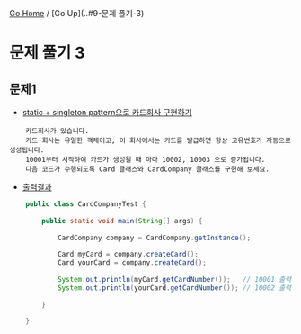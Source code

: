 [Go Home](https://github.com/devJRL/CodeLab-JAVA-Basic#codelab-java-basic) / [Go Up](..#9-문제 풀기-3)

# 문제 풀기 3

## 문제1

- [static + singleton pattern으로 카드회사 구현하기](./CardCompany.java#L3)

```
	카드회사가 있습니다.
	카드 회사는 유일한 객체이고, 이 회사에서는 카드를 발급하면 항상 고유번호가 자동으로 생성됩니다.
	10001부터 시작하여 카드가 생성될 때 마다 10002, 10003 으로 증가됩니다.
	다음 코드가 수행되도록 Card 클래스와 CardCompany 클래스를 구현해 보세요.
```

- [출력결과](./CardCompanyTest.java#L6)

```java
	public class CardCompanyTest {
	
		public static void main(String[] args) {
	
			CardCompany company = CardCompany.getInstance();
	
			Card myCard = company.createCard();
			Card yourCard = company.createCard();
	
			System.out.println(myCard.getCardNumber());   // 10001 출력
			System.out.println(yourCard.getCardNumber()); // 10002 출력
	
		}
	
	}
```